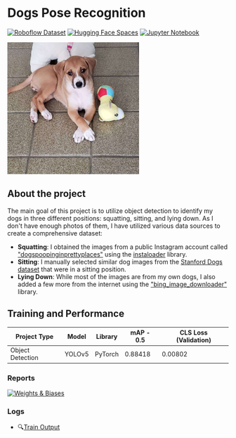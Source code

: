 # Dogs Pose Recognition

[![Roboflow Dataset](https://raw.githubusercontent.com/roboflow/notebooks/main/assets/badges/roboflow-dataset.svg)](https://universe.roboflow.com/emgs/dogs-pose-recognition)
[![Hugging Face Spaces](https://img.shields.io/badge/%F0%9F%A4%97%20Hugging%20Face-Spaces-blue)](https://huggingface.co/spaces/emgs/dogs-pose-recognition)
[![Jupyter Notebook](https://img.shields.io/badge/jupyter_notebook-%23FF7A01.svg?logo=jupyter&logoColor=white)](notebooks/dogs-pose-recognition.ipynb)

<img src="./assets/banner.jpg" alt="Dog laying down" width="300" height="300">

## About the project

The main goal of this project is to utilize object detection to identify my dogs in three different positions: squatting, sitting, and lying down. As I don't have enough photos of them, I have utilized various data sources to create a comprehensive dataset:

- **Squatting**: I obtained the images from a public Instagram account called ["dogspoopinginprettyplaces"](https://www.instagram.com/dogspoopinginprettyplaces/?hl=en) using the [instaloader](https://instaloader.github.io/) library.
- **Sitting**: I manually selected similar dog images from the [Stanford Dogs dataset](http://vision.stanford.edu/aditya86/ImageNetDogs/) that were in a sitting position.
- **Lying Down**: While most of the images are from my own dogs, I also added a few more from the internet using the ["bing_image_downloader"](https://pypi.org/project/bing-image-downloader/) library.


## Training and Performance

|**Project Type**|**Model**|**Library**|**mAP - 0.5**|**CLS Loss (Validation)**|
|--|--|--|--|--|
|Object Detection|YOLOv5|PyTorch|0.88418|0.00802

### Reports

[![Weights & Biases](https://img.shields.io/badge/Weights_&_Biases-FFCC33?style=for-the-badge&logo=WeightsAndBiases&logoColor=black)](https://api.wandb.ai/links/emgs/hsbkxumh)

### Logs

- 🔍[Train Output](assets/train_output.log)